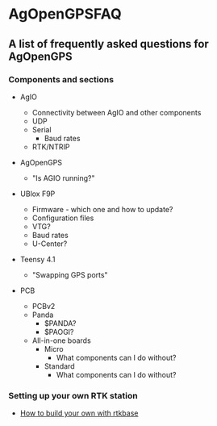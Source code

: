 # AgOpenGPSFAQ
## A list of frequently asked questions for AgOpenGPS

### Components and sections

- AgIO
  - Connectivity between AgIO and other components
  - UDP
  - Serial
    - Baud rates
  - RTK/NTRIP
- AgOpenGPS
  - "Is AGIO running?"
- UBlox F9P
  - Firmware - which one and how to update?
  - Configuration files
  - VTG?
  - Baud rates
  - U-Center?
- Teensy 4.1
  - "Swapping GPS ports"

- PCB
  - PCBv2
  - Panda
    - $PANDA?
    - $PAOGI?
  - All-in-one boards
    - Micro
      - What components can I do without?
    - Standard
      - What components can I do without?

### Setting up your own RTK station

-   [How to build your own with rtkbase](https://github.com/lansalot/FreeRTK/blob/main/README.md)
